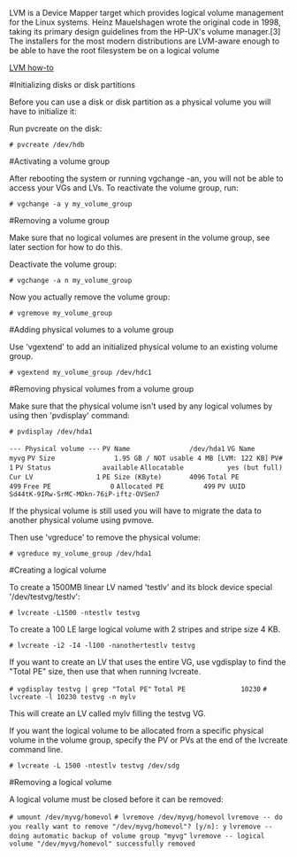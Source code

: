 LVM is a Device Mapper target which provides logical volume management for the Linux systems. Heinz Mauelshagen wrote the original code in 1998, taking its primary design guidelines from the HP-UX's volume manager.[3] The installers for the most modern distributions are LVM-aware enough to be able to have the root filesystem be on a logical volume

[LVM how-to](http://tldp.org/HOWTO/LVM-HOWTO/)

#Initializing disks or disk partitions

 Before you can use a disk or disk partition as a physical volume you will have to initialize it:

 Run pvcreate on the disk:

`# pvcreate /dev/hdb`

#Activating a volume group

After rebooting the system or running vgchange -an, you will not be able to access your VGs and LVs. To reactivate the volume group, run:

`# vgchange -a y my_volume_group`

#Removing a volume group

 Make sure that no logical volumes are present in the volume group, see later section for how to do this.

 Deactivate the volume group:

 `# vgchange -a n my_volume_group`
        
 Now you actually remove the volume group:

 `# vgremove my_volume_group`
 
#Adding physical volumes to a volume group

 Use 'vgextend' to add an initialized physical volume to an existing volume group.

 `# vgextend my_volume_group /dev/hdc1`
 
#Removing physical volumes from a volume group

 Make sure that the physical volume isn't used by any logical volumes by using then 'pvdisplay' command:

`# pvdisplay /dev/hda1`

`--- Physical volume ---`
`PV Name               /dev/hda1`
`VG Name               myvg`
`PV Size               1.95 GB / NOT usable 4 MB [LVM: 122 KB]`
`PV#                   1`
`PV Status             available`
`Allocatable           yes (but full)`
`Cur LV                1`
`PE Size (KByte)       4096`
`Total PE              499`
`Free PE               0`
`Allocated PE          499`
`PV UUID               Sd44tK-9IRw-SrMC-MOkn-76iP-iftz-OVSen7`

        
 If the physical volume is still used you will have to migrate the data to another physical volume using pvmove.

 Then use 'vgreduce' to remove the physical volume:

 `# vgreduce my_volume_group /dev/hda1`
 
#Creating a logical volume

 To create a 1500MB linear LV named 'testlv' and its block device special '/dev/testvg/testlv':

 `# lvcreate -L1500 -ntestlv testvg`
        
 To create a 100 LE large logical volume with 2 stripes and stripe size 4 KB.

 `# lvcreate -i2 -I4 -l100 -nanothertestlv testvg`
        
 If you want to create an LV that uses the entire VG, use vgdisplay to find the "Total PE" size, then use that when running lvcreate.

 `# vgdisplay testvg | grep "Total PE"`
 `Total PE              10230`
 `# lvcreate -l 10230 testvg -n mylv`
        
This will create an LV called mylv filling the testvg VG.

 If you want the logical volume to be allocated from a specific physical volume in the volume group, specify the PV or PVs at the end of the lvcreate command line.

 `# lvcreate -L 1500 -ntestlv testvg /dev/sdg`
 
#Removing a logical volume

 A logical volume must be closed before it can be removed:

 `# umount /dev/myvg/homevol`
 `# lvremove /dev/myvg/homevol`
 `lvremove -- do you really want to remove "/dev/myvg/homevol"? [y/n]: y`
 `lvremove -- doing automatic backup of volume group "myvg"`
 `lvremove -- logical volume "/dev/myvg/homevol" successfully removed`
        
